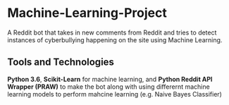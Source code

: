 # Machine-Learning-Project
A Reddit bot that takes in new comments from Reddit and tries to detect instances of cyberbullying happening on the site using Machine Learning.

## Tools and Technologies
**Python 3.6**, **Scikit-Learn** for machine learning, and **Python Reddit API Wrapper (PRAW)** to make the bot along with using differernt machine learning models to perform mahcine learning (e.g. Naive Bayes Classifier) 
